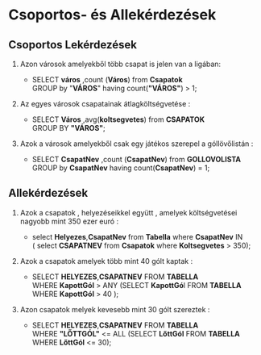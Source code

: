 # Csoportos- és Allekérdezések

## Csoportos Lekérdezések

1. Azon városok amelyekből több csapat is jelen van a ligában:
   - SELECT **város** ,count (**Város**) from **Csapatok** </br>
GROUP by "**VÁROS**"
having count(**"VÁROS"**) > 1; 

2. Az egyes városok csapatainak átlagköltségvetése :
   - SELECT **Város** ,avg(**koltsegvetes**) from **CSAPATOK** </br>
GROUP BY **"VÁROS"**; 

3. Azok a városok amelyekből csak egy játékos szerepel a góllövőlistán :
   - SELECT **CsapatNev** ,count (**CsapatNev**) from **GOLLOVOLISTA** </br>
GROUP by **CsapatNev**
having count(**CsapatNev**) = 1; 

## Allekérdezések

1. Azok a csapatok , helyezéseikkel együtt , amelyek költségvetései nagyobb mint 350 ezer euró :

   - select **Helyezes**,**CsapatNev**
  from **Tabella**
  where **CsapatNev** IN </br> (
  select **CSAPATNEV**
  from **Csapatok**
  where **Koltsegvetes** > 350);
2. Azok a csapatok amelyek több mint 40 gólt kaptak : 
   - SELECT **HELYEZES**,**CSAPATNEV**
FROM **TABELLA** </br>
WHERE **KapottGól** > ANY
(SELECT **KapottGó**l FROM **TABELLA** WHERE **KapottGól** > 40 );
3. Azon csapatok melyek kevesebb mint 30 gólt szereztek :
   - SELECT **HELYEZES**,**CSAPATNEV**
FROM **TABELLA**  </br>
WHERE **"LŐTTGÓL"** <= ALL
(SELECT **LőttGól** FROM **TABELLA** WHERE **LőttGól** <= 30); 
 